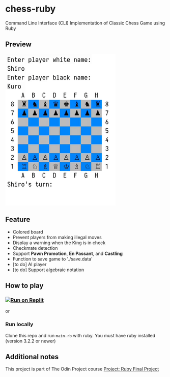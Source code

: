 # chess-ruby
Command Line Interface (CLI) Implementation of Classic Chess Game using Ruby

## Preview
![preview.gif](./assets/chess-ruby-preview2.gif)

## Feature
- Colored board
- Prevent players from making illegal moves
- Display a warning when the King is in check
- Checkmate detection
- Support **Pawn Promotion**, **En Passant**, and **Castling**
- Function to save game to './save.data'
- [to do] AI player
- [to do] Support algebraic notation

## How to play
### [![Run on Replit](https://replit.com/badge)](https://replit.com/@youyoumu/chess-ruby?v=1)

or

### Run locally
Clone this repo and run `main.rb` with ruby. You must have ruby installed (version 3.2.2 or newer)



## Additional notes
This project is part of The Odin Project course [Project: Ruby Final Project](https://www.theodinproject.com/lessons/ruby-ruby-final-project)

